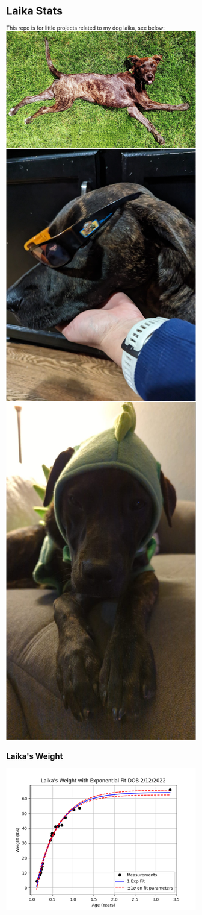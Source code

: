 Laika Stats
===========

This repo is for little projects related to my dog laika, see below:
![pic 1](laika_photos/laika_1.jpg)
![pic 2](laika_photos/laika_2.jpg)
![pic 3](laika_photos/laika_3.jpg)

Laika's Weight
--------------
![laika-weight](laika-weight.png)